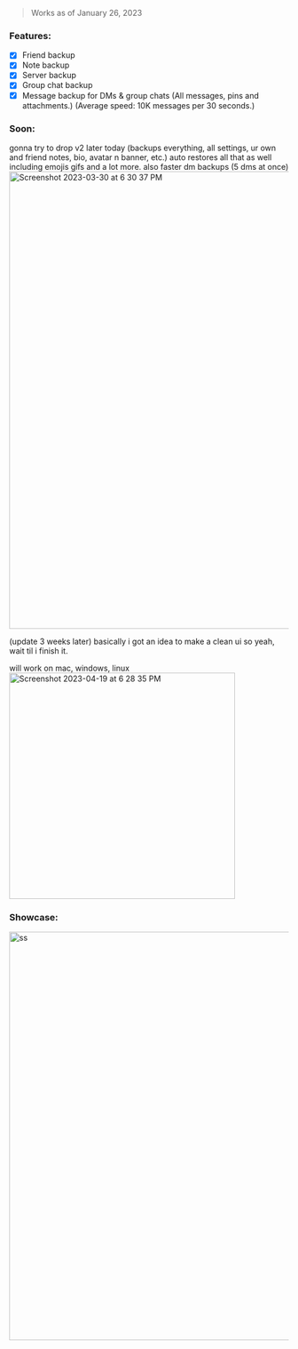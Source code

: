 > Works as of January 26, 2023

### Features:
- [x] Friend backup
- [x] Note backup
- [x] Server backup
- [x] Group chat backup
- [x] Message backup for DMs & group chats (All messages, pins and attachments.) (Average speed: 10K messages per 30 seconds.)

### Soon:
gonna try to drop v2 later today (backups everything, all settings, ur own and friend notes, bio, avatar n banner, etc.) auto restores all that as well including emojis gifs and a lot more. also faster dm backups (5 dms at once)
<img width="823" alt="Screenshot 2023-03-30 at 6 30 37 PM" src="https://user-images.githubusercontent.com/109295864/228887450-15648755-e21b-4148-87c5-7655d0f9d74e.png">

(update 3 weeks later) basically i got an idea to make a clean ui so yeah, wait til i finish it.


will work on mac, windows, linux
<img width="407" alt="Screenshot 2023-04-19 at 6 28 35 PM" src="https://user-images.githubusercontent.com/109295864/233125026-316a35db-5ffa-4995-ac76-c2303aa92988.png">



### Showcase:
<img width="735" alt="ss" src="https://user-images.githubusercontent.com/109295864/218268409-1eb70e7b-ef99-4e93-b1d1-1d5118474b32.png">
